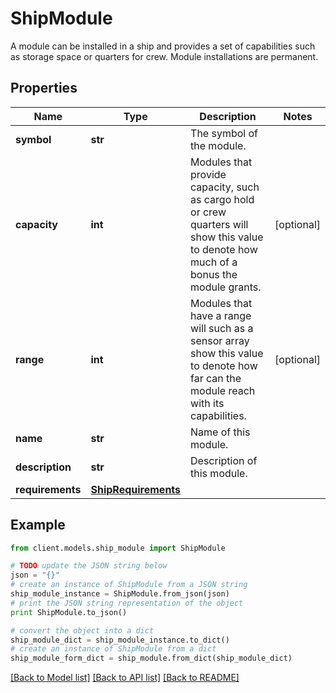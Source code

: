 # ShipModule

A module can be installed in a ship and provides a set of capabilities such as storage space or quarters for crew. Module installations are permanent.

## Properties

Name | Type | Description | Notes
------------ | ------------- | ------------- | -------------
**symbol** | **str** | The symbol of the module. |
**capacity** | **int** | Modules that provide capacity, such as cargo hold or crew quarters will show this value to denote how much of a bonus the module grants. | [optional]
**range** | **int** | Modules that have a range will such as a sensor array show this value to denote how far can the module reach with its capabilities. | [optional]
**name** | **str** | Name of this module. |
**description** | **str** | Description of this module. |
**requirements** | [**ShipRequirements**](ShipRequirements.md) |  |

## Example

```python
from client.models.ship_module import ShipModule

# TODO update the JSON string below
json = "{}"
# create an instance of ShipModule from a JSON string
ship_module_instance = ShipModule.from_json(json)
# print the JSON string representation of the object
print ShipModule.to_json()

# convert the object into a dict
ship_module_dict = ship_module_instance.to_dict()
# create an instance of ShipModule from a dict
ship_module_form_dict = ship_module.from_dict(ship_module_dict)
```

[[Back to Model list]](../README.md#documentation-for-models) [[Back to API list]](../README.md#documentation-for-api-endpoints) [[Back to README]](../README.md)
